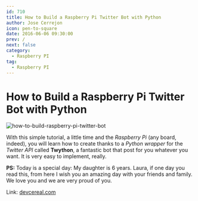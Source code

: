 ```yaml
---
id: 710
title: How to Build a Raspberry Pi Twitter Bot with Python
author: Jose Cerrejon
icon: pen-to-square
date: 2016-06-06 09:30:00
prev: /
next: false
category:
  - Raspberry PI
tag:
  - Raspberry PI
---
```


# How to Build a Raspberry Pi Twitter Bot with Python

![how-to-build-raspberry-pi-twitter-bot](/images/2016/06/how-to-build-raspberry-pi-twitter-bot.png)

With this simple tutorial, a little time and the *Raspberry Pi* (any board, indeed), you will learn how to create thanks to a *Python wrapper* for the *Twitter API* called **Twython**, a fantastic bot that post for you whatever you want. It is very easy to implement, really.

**PS:** Today is a special day: My daughter is 6 years. Laura, if one day you read this, from here I wish you an amazing day with your friends and family. We love you and we are very proud of you.

Link: [devcereal.com](https://devcereal.com/how-to-build-raspberry-pi-twitter-bot-python/)